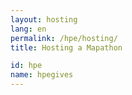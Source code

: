 ```yaml
---
layout: hosting
lang: en
permalink: /hpe/hosting/
title: Hosting a Mapathon

id: hpe
name: hpegives
---
```

